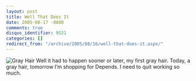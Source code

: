 ```yaml
---
layout: post
title: Well That Does It
date: 2005-08-17 -0800
comments: true
disqus_identifier: 9521
categories: []
redirect_from: "/archive/2005/08/16/well-that-does-it.aspx/"
---
```


![Gray Hair](https://photos21.flickr.com/34973851_9c49fd31a2_t.jpg) Well
it had to happen sooner or later, my first gray hair. Today, a gray
hair, tomorrow I’m shopping for Depends. I need to quit working so much.

